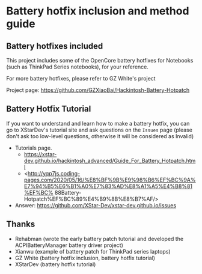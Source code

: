 # Battery hotfix inclusion and method guide

## Battery hotfixes included

This project includes some of the OpenCore battery hotfixes for Notebooks (such as ThinkPad Series notebooks), for your reference.

For more battery hotfixes, please refer to GZ White's project

Project page: <https://github.com/GZXiaoBai/Hackintosh-Battery-Hotpatch>

## Battery Hotfix Tutorial

If you want to understand and learn how to make a battery hotfix, you can go to XStarDev's tutorial site and ask questions on the `Issues` page (please don't ask too low-level questions, otherwise it will be considered as Invalid)

- Tutorials page.
  - <https://xstar-dev.github.io/hackintosh_advanced/Guide_For_Battery_Hotpatch.html>
  - <http://yqp7js.coding-pages.com/2020/05/16/%E8%BF%9B%E9%98%B6%EF%BC%9A%E7%94%B5%E6%B1%A0%E7%83%AD%E8%A1%A5%E4%B8%81%EF%BC% 88Battery-Hotpatch%EF%BC%89%E4%B9%8B%E8%B7%AF/>
- Answer: <https://github.com/XStar-Dev/xstar-dev.github.io/issues>

## Thanks

- Rehabman (wrote the early battery patch tutorial and developed the ACPIBatteryManager battery driver project)
- Xianwu (example of battery patch for ThinkPad series laptops)
- GZ White (battery hotfix inclusion, battery hotfix tutorial)
- XStarDev (battery hotfix tutorial)
